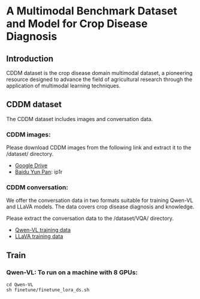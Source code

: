 # A Multimodal Benchmark Dataset and Model for Crop Disease Diagnosis

## Introduction
CDDM dataset is the crop disease domain multimodal dataset, a pioneering resource designed to advance the field of agricultural research through the application of multimodal learning techniques. 


## CDDM dataset
The CDDM dataset includes images and conversation data. 
### CDDM images:
Please download CDDM images from the following link and extract it to the /dataset/ directory.
- [Google Drive](https://drive.google.com/file/d/1kfB3zkittoef4BasOhwvAb8Cb66EPXst/view?usp=sharing)
- [Baidu Yun Pan](https://pan.baidu.com/s/1CgmO2MyEKV6EE42eNS0sIw?pwd=ip1r): ip1r


### CDDM conversation:
We offer the conversation data in two formats suitable for training Qwen-VL and LLaVA models. The data covers crop disease diagnosis and knowledge.

Please extract the conversation data to the /dataset/VQA/ directory. 
- [Qwen-VL training data](dataset/VQA/Crop_Disease_train_qwenvl.zip)
- [LLaVA training data](dataset/VQA/Crop_Disease_train_llava.zip)

## Train
### Qwen-VL: To run on a machine with 8 GPUs:
```shell
cd Qwen-VL
sh finetune/finetune_lora_ds.sh
```


